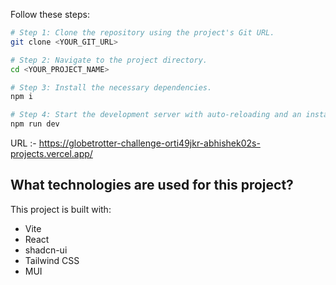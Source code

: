 Follow these steps:

```sh
# Step 1: Clone the repository using the project's Git URL.
git clone <YOUR_GIT_URL>

# Step 2: Navigate to the project directory.
cd <YOUR_PROJECT_NAME>

# Step 3: Install the necessary dependencies.
npm i

# Step 4: Start the development server with auto-reloading and an instant preview.
npm run dev
```


URL :- https://globetrotter-challenge-orti49jkr-abhishek02s-projects.vercel.app/

## What technologies are used for this project?

This project is built with:

- Vite
- React
- shadcn-ui
- Tailwind CSS
- MUI


